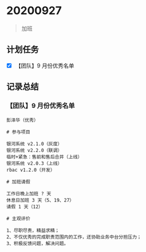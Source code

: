 # 20200927

> 加班

## 计划任务

- [x] 【团队】9 月份优秀名单

## 记录总结

### 【团队】9 月份优秀名单

```
彭泽华（优秀）

# 参与项目

银河系统 v2.1.0（灰度）
银河系统 v2.2.0（联调）
临时+紧急：售前和售后合并（上线）
银河系统 v2.0.3（上线）
rbac v1.2.0（开发）

# 加班请假

工作日晚上加班 ? 天
休息日加班 3 天（5、19、27）
请假 1 天（12）

# 主观评价

1、尽职尽责，精益求精；
2、不仅优秀的完成职责范围内的工作，还协助业务中台分担压力；
3、积极反馈问题，解决问题。
```
